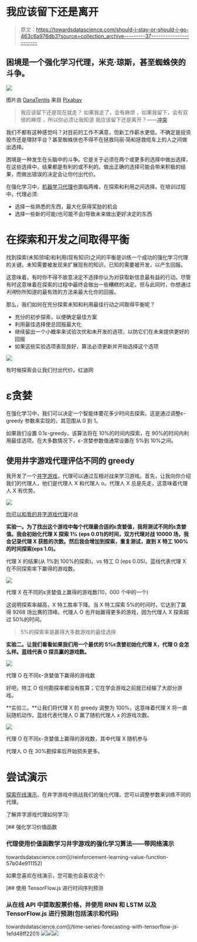 # 我应该留下还是离开

> 原文：<https://towardsdatascience.com/should-i-stay-or-should-i-go-463c6a976db3?source=collection_archive---------37----------------------->

## 困境是一个强化学习代理，米克·琼斯，甚至蜘蛛侠的斗争。

![](img/bbad1a62e0ef55e1b79faf6057dfb91d.png)

图片由 [DanaTentis](https://pixabay.com/users/DanaTentis-2743349/?utm_source=link-attribution&utm_medium=referral&utm_campaign=image&utm_content=2003647) 来自 [Pixabay](https://pixabay.com/?utm_source=link-attribution&utm_medium=referral&utm_campaign=image&utm_content=2003647)

> 我应该留下还是现在就走？
> 如果我走了，会有麻烦
> ，如果我留下，会有双倍的麻烦
> ，所以你必须让我知道
> 我应该留下还是离开？——[冲突](https://www.youtube.com/watch?v=BN1WwnEDWAM)

我们不都有这种感觉吗？对目前的工作不满意，但新工作薪水更低。不确定是投资股市还是理财平台？甚至蜘蛛侠也不得不在拯救玛丽·简和拯救缆车上的人之间做出选择。

困境是一种发生在头脑中的斗争。它是关于必须在两个或更多的选择中做出选择，在这些选择中，结果都是有利的或不利的。做出正确的选择可能会带来积极的结果，而做出错误的决定会让你付出代价。

在强化学习中，[机器学习代理](/reinforcement-learning-value-function-57b04e911152?source=friends_link&sk=fe8b20f046c2c67a1941bb896e1a3658)也面临两难，在探索和利用之间选择。在培训过程中，代理必须:

*   选择一些熟悉的东西，最大化获得奖励的机会
*   选择一些新的可能(也可能不会)导致未来做出更好决定的东西

# 在探索和开发之间取得平衡

找到探索(未知领域)和利用(现有知识)之间的平衡是训练一个成功的强化学习代理的关键。未知需要被发现来扩展现有的知识。已知的需要被开发，以产生回报。

这意味着，有时你不得不故意决定不选择你认为对获取新信息最有益的行动。尽管有时这意味着在探索的过程中最终会做出一些糟糕的决定。但与此同时，你想通过*利用*你所知道的最有效的方法来最大化你的回报。

那么，我们如何在充分探索未知和利用最佳行动之间取得平衡呢？

*   充分的初步探索，以便确定最佳方案
*   利用最佳选择使总回报最大化
*   继续留出一个小概率来试验次优和未开发的选项，以防它们在未来提供更好的回报
*   如果这些实验选项表现良好，算法必须更新并开始选择这个选项

![](img/29bc9c1c65ebe278638b4ce4664b6133.png)

有时候探索会让我们付出代价。红迪网

# ε贪婪

在强化学习中，我们可以决定一个智能体要花多少时间去探索。这是通过调整ε-greedy 参数来实现的，其范围从 0 到 1。

如果我们设置 0.1ε-greedy，该算法将在 10%的时间内探索，在 90%的时间内利用最佳选项。在大多数情况下，ε-贪婪参数值通常设置在 5%到 10%之间。

## 使用井字游戏代理评估不同的 greedy

我开发了一个[井字游戏](https://jinglescode.github.io/reinforcement-learning-tic-tac-toe/)，代理可以通过互相对战来学习游戏。首先，让我向你介绍我们的代理人，他们是代理人 X 和代理人 o。代理人 X 总是先走，这意味着代理人 X 有优势。

![](img/bc14fd1e14e658346a2f2665b6bbba86.png)

[你可以和我的井字游戏代理](https://jinglescode.github.io/reinforcement-learning-tic-tac-toe/)对战

**实验一。为了找出这个游戏中每个代理最合适的ε贪婪值，我将测试不同的ε贪婪值。我会初始化代理 X 探索 1% (eps 0.01)的时间，双方代理对战 10000 场，我会记录代理 X 获胜的次数。然后我会增加到探索，重复测试，直到 X 特工 100%的时间探索(eps 1.0)。**

代理 X 的结果(从 1%到 100%的探索)。vs 特工 O (eps 0.05)。蓝线代表代理 X 在不同探索率下赢得的游戏数。

![](img/a39d92a7de0ac76c597ad39c6cdadebc.png)

代理 X 在不同的ε贪婪值上赢得的游戏数(10，000 个中的一个)

这说明探索率越高，X 特工胜率下降。当 X 特工探索 5%的时间时，它达到了赢得 9268 场比赛的顶峰。代理人 O 也开始赢得更多的游戏，因为代理人 X 探索超过 50%的时间。

> 5%的探索率是赢得大多数游戏的最佳选择

**实验二。让我们看看如果我们用一个最优的 5%ε贪婪初始化代理 X，代理 O 会怎么样。蓝线代表 O 探员赢的游戏数。**

![](img/d8b15ff6e097500120a5c66523af92d5.png)

代理 O 在不同ε-贪婪值下赢得的游戏数

好吧，特工 O 任何勘探率都没有胜算；它在学会游戏之前就已经输了大部分游戏。

**实验三。**让我们将代理 X 的 greedy 调整为 100%，这意味着代理 X 将一直玩随机动作。蓝线代表代理人 O 赢了随机代理人 x 的游戏次数。

![](img/2d3c0dccfbe3fbe05bd37aacb7168718.png)

代理 O 在不同ε-贪婪值上赢得的游戏数，其中代理 X 随机参与

代理人 O 在 30%勘探率后开始损失更多。

# 尝试演示

[探索在线演示](https://jinglescode.github.io/reinforcement-learning-tic-tac-toe/)，在井字游戏中挑战我们的强化代理。您可以调整参数来训练不同的代理。

了解井字游戏代理如何学习:

[](/reinforcement-learning-value-function-57b04e911152) [## 强化学习价值函数

### 代理使用价值函数学习井字游戏的强化学习算法——带网络演示

towardsdatascience.com](/reinforcement-learning-value-function-57b04e911152) 

如果您喜欢在线演示，您可能也会喜欢这个:

[](/time-series-forecasting-with-tensorflow-js-1efd48ff2201) [## 使用 TensorFlow.js 进行时间序列预测

### 从在线 API 中提取股票价格，并使用 RNN 和 LSTM 以及 TensorFlow.js 进行预测(包括演示和代码)

towardsdatascience.com](/time-series-forecasting-with-tensorflow-js-1efd48ff2201) [![](img/e6191b77eb1b195de751fecf706289ca.png)](https://jinglescode.github.io/)[![](img/7c898af9285ccd6872db2ff2f21ce5d5.png)](https://towardsdatascience.com/@jinglesnote)[![](img/d370b96eace4b03cb3c36039b70735d4.png)](https://jingles.substack.com/subscribe)